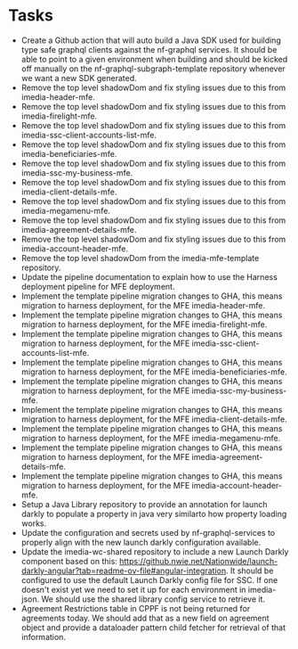 # Tasks
* Create a Github action that will auto build a Java SDK used for building type safe graphql clients against the nf-graphql services.  It should be able to point to a given environment when building and should be kicked off manually on the nf-graphql-subgraph-template repository whenever we want a new SDK generated.
* Remove the top level shadowDom and fix styling issues due to this from imedia-header-mfe.
* Remove the top level shadowDom and fix styling issues due to this from imedia-firelight-mfe.
* Remove the top level shadowDom and fix styling issues due to this from imedia-ssc-client-accounts-list-mfe.
* Remove the top level shadowDom and fix styling issues due to this from imedia-beneficiaries-mfe.
* Remove the top level shadowDom and fix styling issues due to this from imedia-ssc-my-business-mfe.
* Remove the top level shadowDom and fix styling issues due to this from imedia-client-details-mfe.
* Remove the top level shadowDom and fix styling issues due to this from imedia-megamenu-mfe.
* Remove the top level shadowDom and fix styling issues due to this from imedia-agreement-details-mfe.
* Remove the top level shadowDom and fix styling issues due to this from imedia-account-header-mfe.
* Remove the top level shadowDom from the imedia-mfe-template repository.
* Update the pipeline documentation to explain how to use the Harness deployment pipeline for MFE deployment.
* Implement the template pipeline migration changes to GHA, this means migration to harness deployment,  for the MFE  imedia-header-mfe.
* Implement the template pipeline migration changes to GHA, this means migration to harness deployment,  for the MFE  imedia-firelight-mfe.
* Implement the template pipeline migration changes to GHA, this means migration to harness deployment,  for the MFE  imedia-ssc-client-accounts-list-mfe.
* Implement the template pipeline migration changes to GHA, this means migration to harness deployment,  for the MFE  imedia-beneficiaries-mfe.
* Implement the template pipeline migration changes to GHA, this means migration to harness deployment,  for the MFE  imedia-ssc-my-business-mfe.
* Implement the template pipeline migration changes to GHA, this means migration to harness deployment,  for the MFE  imedia-client-details-mfe.
* Implement the template pipeline migration changes to GHA, this means migration to harness deployment,  for the MFE  imedia-megamenu-mfe.
* Implement the template pipeline migration changes to GHA, this means migration to harness deployment,  for the MFE  imedia-agreement-details-mfe.
* Implement the template pipeline migration changes to GHA, this means migration to harness deployment,  for the MFE  imedia-account-header-mfe.
* Setup a Java Library repository to provide an annotation for launch darkly to populate a property in java very similarto how property loading works.
* Update the configuration and secrets used by nf-graphql-services to properly align with the new launch darkly configuration available.
* Update the imedia-wc-shared repository to include a new Launch Darkly component based on this: https://github.nwie.net/Nationwide/launch-darkly-angular?tab=readme-ov-file#angular-integration.  It should be configured to use the default Launch Darkly config file for SSC. If one doesn't exist yet we need to set it up for each environment in imedia-json.  We should use the shared library config service to retrieve it.
* Agreement Restrictions table in CPPF is not being returned for agreements today.  We should add that as a new field on agreement object and provide a dataloader pattern child fetcher for retrieval of that information.
 